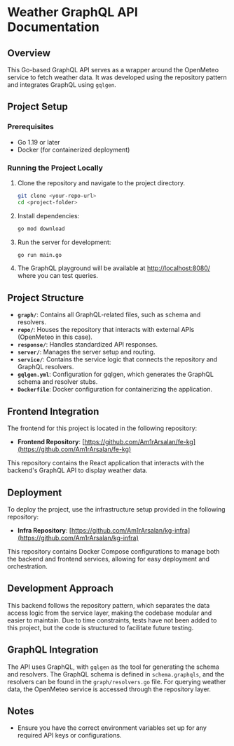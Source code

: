 # Weather GraphQL API Documentation

## Overview

This Go-based GraphQL API serves as a wrapper around the OpenMeteo service to fetch weather data. It was developed using the repository pattern and integrates GraphQL using `gqlgen`.

## Project Setup

### Prerequisites
- Go 1.19 or later
- Docker (for containerized deployment)

### Running the Project Locally

1. Clone the repository and navigate to the project directory.

   ```bash
   git clone <your-repo-url>
   cd <project-folder>
   ```

2. Install dependencies:

   ```bash
   go mod download
   ```

3. Run the server for development:

   ```bash
   go run main.go
   ```

4. The GraphQL playground will be available at [http://localhost:8080/](http://localhost:8080/) where you can test queries.

## Project Structure

- **`graph/`**: Contains all GraphQL-related files, such as schema and resolvers.
- **`repo/`**: Houses the repository that interacts with external APIs (OpenMeteo in this case).
- **`response/`**: Handles standardized API responses.
- **`server/`**: Manages the server setup and routing.
- **`service/`**: Contains the service logic that connects the repository and GraphQL resolvers.
- **`gqlgen.yml`**: Configuration for gqlgen, which generates the GraphQL schema and resolver stubs.
- **`Dockerfile`**: Docker configuration for containerizing the application.

## Frontend Integration

The frontend for this project is located in the following repository:

- **Frontend Repository**: [https://github.com/Am1rArsalan/fe-kg](https://github.com/Am1rArsalan/fe-kg)

This repository contains the React application that interacts with the backend's GraphQL API to display weather data.

## Deployment

To deploy the project, use the infrastructure setup provided in the following repository:

- **Infra Repository**: [https://github.com/Am1rArsalan/kg-infra](https://github.com/Am1rArsalan/kg-infra)

This repository contains Docker Compose configurations to manage both the backend and frontend services, allowing for easy deployment and orchestration.

## Development Approach

This backend follows the repository pattern, which separates the data access logic from the service layer, making the codebase modular and easier to maintain. Due to time constraints, tests have not been added to this project, but the code is structured to facilitate future testing.

## GraphQL Integration

The API uses GraphQL, with `gqlgen` as the tool for generating the schema and resolvers. The GraphQL schema is defined in `schema.graphqls`, and the resolvers can be found in the `graph/resolvers.go` file. For querying weather data, the OpenMeteo service is accessed through the repository layer.

## Notes

- Ensure you have the correct environment variables set up for any required API keys or configurations.
  

